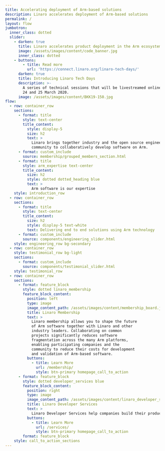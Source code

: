 ```yaml
---
title: Accelerating deployment of Arm-based solutions
description: Linaro accelerates deployment of Arm-based solutions
permalink: /
layout: flow
jumbotron:
  inner_class: dotted
  slider:
    - darken: true
      title: Linaro accelerates product deployment in the Arm ecosystem
      image: /assets/images/content/code_banner.jpg
      inner_class: dotted
    - buttons:
        - title: Read more
          url: 'https://connect.linaro.org/linaro-tech-days/'
      darken: true
      title: Introducing Linaro Tech Days
      description: >-
        A series of technical sessions that will be livestreamed online on the
        24 and 25 March 2020.
      image: /assets/images/content/BKK19-150.jpg
flow:
  - row: container_row
    sections:
      - format: title
        style: text-center
        title_content:
          style: display-5
          size: h2
          text: >
            Linaro brings together industry and the open source engineering
            community to collaboratively develop software on Arm.
      - format: custom_include
        source: membership/grouped_members_section.html
      - format: title
        style: arm_expertise text-center
        title_content:
          size: h2
          style: dotted dotted_heading blue
          text: >
            Arm software is our expertise
    style: introduction_row
  - row: container_row
    sections:
      - format: title
        style: text-center
        title_content:
          size: h2
          style: display-5 text-white
          text: Delivering end to end solutions using Arm technology
      - format: custom_include
        source: components/engineering_slider.html
    style: engineering_row bg-secondary
  - row: container_row
    style: testimonial_row bg-light
    sections:
      - format: custom_include
        source: components/testimonial_slider.html
    style: testimonial_row
  - row: container_row
    sections:
      - format: feature_block
        style: dotted linaro_membership
        feature_block_content:
          position: left
          type: image
          image_content_path: /assets/images/content/membership_board.jpg
          title: Linaro Membership
          text: >
            Linaro membership allows you to shape the future
            of Arm software together with Linaro and other
            industry leaders. Collaborating on common
            projects significantly reduces software
            fragmentation across the many Arm platforms,
            enabling participating companies and the
            community to reduce their costs for development
            and validation of Arm-based software.
          buttons:
            - title: Learn More
              url: /membership/
              style: btn-primary homepage_call_to_action
      - format: feature_block
        style: dotted developer_services blue
        feature_block_content:
          position: right
          type: image
          image_content_path: /assets/images/content/linaro_developer_services.jpg
          title: Linaro Developer Services
          text: >
            Linaro Developer Services help companies build their products on Arm. From initial design through to planning, implementation and support and training, Linaro Developer Services help you leverage open source on Arm to ensure fast time to market, exceptional quality and security, and cost effective long term maintenance.
          buttons:
            - title: Learn More
              url: /services/
              style: btn-primary homepage_call_to_action
        format: feature_block
    style: call_to_action_sections
---
```

